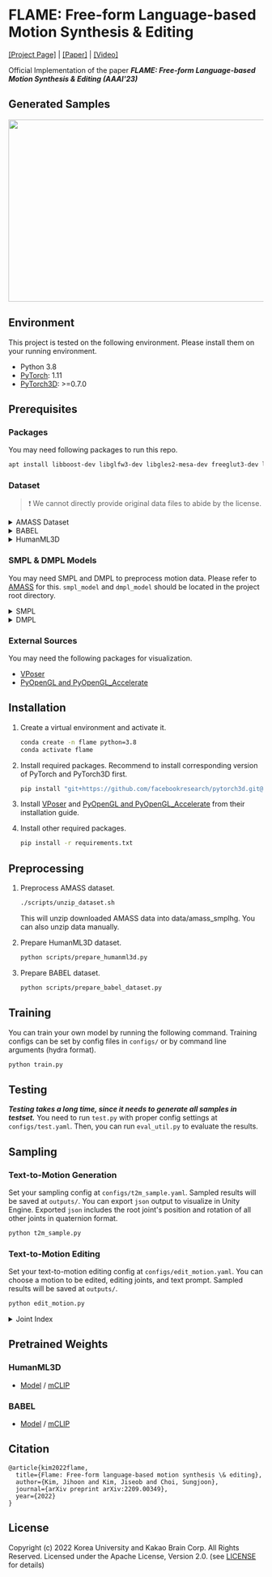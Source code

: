 # FLAME: Free-form Language-based Motion Synthesis & Editing

[[Project Page]](https://kakaobrain.github.io/flame/) | [[Paper]](https://arxiv.org/abs/2209.00349) | [[Video]](https://youtu.be/LbPNGv0zrto)

Official Implementation of the paper ***FLAME: Free-form Language-based Motion Synthesis & Editing (AAAI'23)*** 

## Generated Samples

<img src="https://user-images.githubusercontent.com/10102721/204811388-748bbe11-bb0f-489b-a532-c668023c22b4.gif" width="640" height="360"/>

## Environment

This project is tested on the following environment. Please install them on your running environment.

* Python 3.8
* [PyTorch](https://pytorch.org/): 1.11
* [PyTorch3D](https://pytorch3d.org/): >=0.7.0

## Prerequisites

### Packages

You may need following packages to run this repo.

```bash
apt install libboost-dev libglfw3-dev libgles2-mesa-dev freeglut3-dev libosmesa6-dev libgl1-mesa-glx 
```

### Dataset

> :exclamation: We cannot directly provide original data files to abide by the license.


<details>
<summary>AMASS Dataset</summary>

Visit https://amass.is.tue.mpg.de/ to download AMASS dataset. We used **SMPL+H G** of following datasets in AMASS:

* ACCAD
* BMLhandball
* BMLmovi
* BMLrub
* CMU
* DanceDB
* DFaust
* EKUT
* EyesJapanDataset
* HDM05
* Human4D
* HumanEva
* KIT
* Mosh
* PosePrior
* SFU
* SSM
* TCDHands
* TotalCapture
* Transitions

Downloaded data are compressed in `bz2` format. All downloaded files need to be located at `data/amass_download_smplhg` .
</details>


<details>
<summary>BABEL</summary>

Visit https://babel.is.tue.mpg.de/ to download BABEL dataset. At the time of experiment, we used `babel_v1.0_release` .
BABEL dataset should be loacated at `data/babel_v1.0_release` . File structures under `data/babel_v1.0_release` looks like:

```
.
├── extra_train.json
├── extra_val.json
├── test.json
├── train.json
└── val.json
```

</details>

<details>
<summary>HumanML3D</summary>

You can access full HumanML3D dataset at [HumanML3D](https://github.com/EricGuo5513/HumanML3D). However, we used original AMASS SMPL data instead of a customized rig. What you will need to prepare to run this repo is:

```
./data/HumanML3D/
├── humanact12
├── HumanML3D.csv
├── test.txt
├── texts.zip
├── train.txt
└── val.txt
```

Note that the files above are located at: `data/HumanML3D/`. Please download [`humanact12`](https://twg.kakaocdn.net/brainrepo/models/FLAME/HumanML3D/e3a6de68c95a042fbc0abba7a0222d58/humanact12_processed.pkl) and [`HumanML3D.csv`](https://twg.kakaocdn.net/brainrepo/models/FLAME/HumanML3D/ef9f9ed8a99e3cd20226e454f9c4e2f7/HumanML3D.csv). You can download other files from the original repo.
</details>

### SMPL & DMPL Models

You may need SMPL and DMPL to preprocess motion data. Please refer to [AMASS](https://github.com/nghorbani/amass) for this. `smpl_model` and `dmpl_model` should be located in the project root directory.

<details>
<summary>SMPL</summary>

```
smpl_model/
├── female
│   └── model.npz
├── info.txt
├── LICENSE.txt
├── male
│   └── model.npz
└── neutral
    └── model.npz
```
</details>

<details>
<summary>DMPL</summary>

```
dmpl_model/
├── female
│   └── model.npz
├── LICENSE.txt
├── male
│   └── model.npz
└── neutral
    └── model.npz
```
</details>


### External Sources

You may need the following packages for visualization.

* [VPoser](https://github.com/nghorbani/human_body_prior)
* [PyOpenGL and PyOpenGL_Accelerate](https://github.com/mcfletch/pyopengl)

## Installation

1. Create a virtual environment and activate it.
    ```bash
    conda create -n flame python=3.8
    conda activate flame
    ```

2. Install required packages. Recommend to install corresponding version of PyTorch and PyTorch3D first.
    ```bash
    pip install "git+https://github.com/facebookresearch/pytorch3d.git@stable"  # PyTorch3D
    ```

3. Install [VPoser](https://github.com/nghorbani/human_body_prior) and [PyOpenGL and PyOpenGL_Accelerate](https://github.com/mcfletch/pyopengl) from their installation guide.

4. Install other required packages.
    ```bash
    pip install -r requirements.txt
    ```

## Preprocessing

1. Preprocess AMASS dataset.
    ```bash
    ./scripts/unzip_dataset.sh
    ```
    This will unzip downloaded AMASS data into data/amass_smplhg. You can also unzip data manually.

2. Prepare HumanML3D dataset.
    ```bash
    python scripts/prepare_humanml3d.py
    ```

3. Prepare BABEL dataset.
    ```bash
    python scripts/prepare_babel_dataset.py
    ```

## Training

You can train your own model by running the following command.
Training configs can be set by config files in `configs/` or by command line arguments (hydra format).

```bash
python train.py
```

## Testing

***Testing takes a long time, since it needs to generate all samples in testset.*** You need to run `test.py` with proper config settings at `configs/test.yaml`. Then, you can run `eval_util.py` to evaluate the results.

## Sampling

### Text-to-Motion Generation

Set your sampling config at `configs/t2m_sample.yaml`. Sampled results will be saved at `outputs/`. You can export `json` output to visualize in Unity Engine. Exported `json` includes the root joint's position and rotation of all other joints in quaternion format.

```bash
python t2m_sample.py
```

### Text-to-Motion Editing

Set your text-to-motion editing config at `configs/edit_motion.yaml`. You can choose a motion to be edited, editing joints, and text prompt. Sampled results will be saved at `outputs/`.

```bash
python edit_motion.py
```

<details>
<summary>Joint Index</summary>

* 00: Pelvis
* 01: L_Hip
* 02: R_Hip
* 03: Spine1
* 04: L_Knee
* 05: R_Knee
* 06: Spine2
* 07: L_Ankle
* 08: R_Ankle
* 09: Spine3
* 10: L_Foot
* 11: R_Foot
* 12: Neck
* 13: L_Collar
* 14: R_Collar
* 15: Head
* 16: L_Shoulder
* 17: R_Shoulder
* 18: L_Elbow
* 19: R_Elbow
* 20: L_Wrist
* 21: R_Wrist
* 22: L_Hand
* 23: R_Hand

</details>


## Pretrained Weights

### HumanML3D
* [Model](https://twg.kakaocdn.net/brainrepo/models/FLAME/weights/eefcd30a4138bf74fbb6d10b7731abe9/flame_hml3d_bc.ckpt) / [mCLIP](https://twg.kakaocdn.net/brainrepo/models/FLAME/weights/5d1aee3a89f046f9b7ec95ecbbd59b04/flame_mclip_hml3d_bc.ckpt)

### BABEL
* [Model](https://twg.kakaocdn.net/brainrepo/models/FLAME/weights/6ee93b403203cb41bd8ee9f4a7c9bdb2/flame_babel_bc.ckpt) / [mCLIP](https://twg.kakaocdn.net/brainrepo/models/FLAME/weights/424f0c9ba8e7641e0d0406134c13ad97/flame_mclip_babel_bc.ckpt)

## Citation

```
@article{kim2022flame,
  title={Flame: Free-form language-based motion synthesis \& editing},
  author={Kim, Jihoon and Kim, Jiseob and Choi, Sungjoon},
  journal={arXiv preprint arXiv:2209.00349},
  year={2022}
}
```

## License

Copyright (c) 2022 Korea University and Kakao Brain Corp. All Rights Reserved. Licensed under the Apache License, Version 2.0. (see [LICENSE](./LICENSE) for details)
